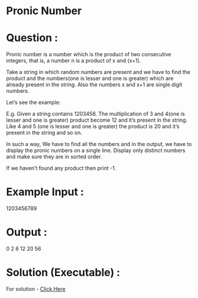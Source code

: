 # Pronic Number

# Question :
Pronic number is a number which is the product of two consecutive integers, that is, a number n is a product of x and (x+1).

Take a string in which random numbers are present and we have to find the product and the numbers(one is lesser and one is greater) which are already present in the string.
Also the numbers x and x+1 are single digit numbers. 

Let’s see the example:

E.g. Given a string contains 1203456. The multiplication of 3 and 4(one is lesser and one is greater) product become 12 and it’s present in the string. 
Like 4 and 5 (one is lesser and one is greater) the product is 20 and it’s present in the string and so on.

In such a way, We have to find all the numbers and in the output, we have to display the pronic numbers on a single line. 
Display only distinct numbers and make sure they are in sorted order.

If we haven’t found any product then print -1.

# Example Input :
1203456789
 
# Output :
0 2 6 12 20 56 

# Solution (Executable) :
For solution - [Click Here](https://onecompiler.com/python/3wvqjgdba)
